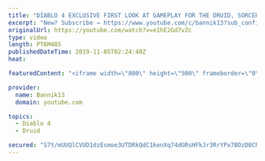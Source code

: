 ```yaml
---
title: "DIABLO 4 EXCLUSIVE FIRST LOOK AT GAMEPLAY FOR THE DRUID, SORCERESS AND BARBARIAN CLASSES!"
excerpt: "New? Subscribe → https://www.youtube.com/c/bannik13?sub_confirmation=1 Diablo 4 is coming!!!! It is official! Let's check out the exclusive first look at game ..."
originalUrl: https://youtube.com/watch?v=eIhE2Gd7vZc
type: video
length: PT6M48S
publishedDateTime: 2019-11-05T02:24:40Z
heat: 

featuredContent: "<iframe width=\"800\" height=\"500\" frameborder=\"0\" src=\"https://www.youtube.com/embed/eIhE2Gd7vZc\" allow=\"accelerometer; autoplay; encrypted-media; gyroscope; picture-in-picture\" allowfullscreen></iframe>"

provider:
  name: Bannik13
  domain: youtube.com

topics:
  - Diablo 4
  - Druid

secured: "S7t/mUUQlCVUD1dzEsmoe3UTDRkQdC1kenXq74dGRsHFkJr3RrYPx7BOzD8CPrO1jsbNzJ10HXOe33/fTPCemSTAhtUV9vyBrRKi1f/4Pht5e/qO5vGhDDrD8asEk0pHQM+Ay2HymAxX+E75GZ1lJiI+1iSgKCnBLgzuKr3I+eWHg3/h3GIFy//l51QlFDG9RhTE3RVOlv2OLWfoPVY213p1mlRSxnfx+Gm6jRmekd2RsRQcYEJhsF0b7+8/4iIlBOSRs3sHNoy50D/aNsUpw3jk4SXCwDERDks52uGo3uoTVKQ9fI/yH6D6I3p8so1xiXDCPQ8ofPcaKboRwH3mFe0h7VUi6NYsQm+1izBGAoxzqI7U7P9vkJwkC0vVxvnjE8i2GoT6+Bwsq8GthFHEyQ==;isagAbCCyk2MylG0k8YpSQ=="
---
```


